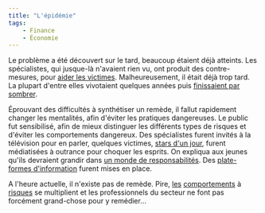 ```yaml
---
title: "L'épidémie"
tags:
    - Finance
    - Économie
---
```


Le problème a été découvert sur le tard, beaucoup étaient déjà atteints. Les
spécialistes, qui jusque-là n'avaient rien vu, ont produit des contre-mesures,
pour
[aider les victimes](http://www.dossierfamilial.com/argent/droits-demarches/surendettement-des-aides-pour-s-en-sortir,545).
Malheureusement, il était déjà trop tard. La plupart d'entre elles vivotaient
quelques années puis
[finissaient par sombrer](http://blog.credit-immobilier-direct.fr/rachat-credit/victimes-surendettement-credit-revolving-parenthese-radio-kenza-20081215).

Éprouvant des difficultés à synthétiser un remède, il fallut rapidement changer
les mentalités, afin d'éviter les pratiques dangereuses. Le public fut
sensibilisé, afin de mieux distinguer les différents types de risques et
d'éviter les comportements dangereux. Des spécialistes furent invités à la
télévision pour en parler, quelques victimes,
[stars d'un jour](http://www.actustar.com/22303/lio-croule-sous-les-dettes),
furent médiatisées à outrance pour choquer les esprits. On expliqua aux jeunes
qu'ils devraient grandir dans
[un monde de responsabilités](http://www.unaf.fr/spip.php?article492). Des
[plate-formes d'information](http://www.cbanque.com/credit/revolving.php) furent
mises en place.

A l'heure actuelle, il n'existe pas de remède. Pire,
[les](https://www.google.fr/search?q=credit+revolving)
[comportements](https://www.google.fr/search?q=surendettement) à
[risques](https://www.google.fr/search?q=emprunt+facile) se multiplient et les
professionnels du secteur ne font pas forcément grand-chose pour y remédier…
